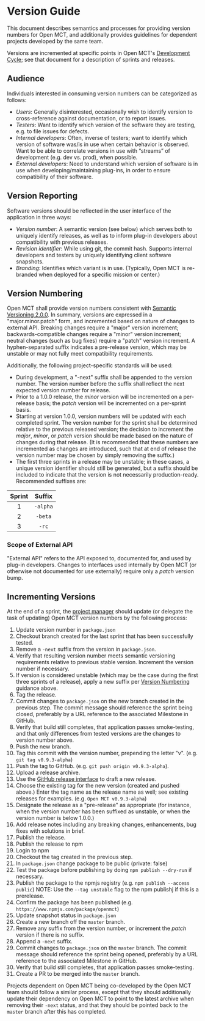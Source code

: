 # Version Guide

This document describes semantics and processes for providing version
numbers for Open MCT, and additionally provides guidelines for dependent
projects developed by the same team.

Versions are incremented at specific points in Open MCT's
[Development Cycle](cycle.md); see that document for a description of
sprints and releases.

## Audience

Individuals interested in consuming version numbers can be categorized as
follows:

* _Users_: Generally disinterested, occasionally wish to identify version
  to cross-reference against documentation, or to report issues.
* _Testers_: Want to identify which version of the software they are
  testing, e.g. to file issues for defects.
* _Internal developers_: Often, inverse of testers; want to identify which
  version of software was/is in use when certain behavior is observed. Want
  to be able to correlate versions in use with “streams” of development
  (e.g. dev vs. prod), when possible.
* _External developers_: Need to understand which version of software is
  in use when developing/maintaining plug-ins, in order to ensure
  compatibility of their software.

## Version Reporting

Software versions should be reflected in the user interface of the
application in three ways:

* _Version number_: A semantic version (see below) which serves both to
  uniquely identify releases, as well as to inform plug-in developers
  about compatibility with previous releases.
* _Revision identifier_: While using git, the commit hash. Supports
  internal developers and testers by uniquely identifying client
  software snapshots.
* _Branding_: Identifies which variant is in use. (Typically, Open MCT
  is re-branded when deployed for a specific mission or center.)

## Version Numbering

Open MCT shall provide version numbers consistent with
[Semantic Versioning 2.0.0](http://semver.org/). In summary, versions
are expressed in a "major.minor.patch" form, and incremented based on
nature of changes to external API. Breaking changes require a "major"
version increment; backwards-compatible changes require a "minor"
version increment; neutral changes (such as bug fixes) require a "patch"
version increment. A hyphen-separated suffix indicates a pre-release
version, which may be unstable or may not fully meet compatibility
requirements.

Additionally, the following project-specific standards will be used:

* During development, a "-next" suffix shall be appended to the
  version number. The version number before the suffix shall reflect
  the next expected version number for release.
* Prior to a 1.0.0 release, the _minor_ version will be incremented
  on a per-release basis; the _patch_ version will be incremented on a
  per-sprint basis.
* Starting at version 1.0.0, version numbers will be updated with each
  completed sprint. The version number for the sprint shall be
  determined relative to the previous released version; the decision
  to increment the _major_, _minor_, or _patch_ version should be
  made based on the nature of changes during that release. (It is
  recommended that these numbers are incremented as changes are
  introduced, such that at end of release the version number may
  be chosen by simply removing the suffix.)
* The first three sprints in a release may be unstable; in these cases, a
  unique version identifier should still be generated, but a suffix
  should be included to indicate that the version is not necessarily
  production-ready. Recommended suffixes are:

 Sprint |  Suffix
:------:|:--------:
   1    | `-alpha`
   2    | `-beta`
   3    | `-rc`

### Scope of External API

"External API" refers to the API exposed to, documented for, and used by
plug-in developers. Changes to interfaces used internally by Open MCT
(or otherwise not documented for use externally) require only a _patch_
version bump.

## Incrementing Versions

At the end of a sprint, the [project manager](cycle.md#roles)
should update (or delegate the task of updating) Open MCT version
numbers by the following process:

1. Update version number in `package.json`
  1. Checkout branch created for the last sprint that has been successfully tested.
  2. Remove a `-next` suffix from the version in `package.json`.
  3. Verify that resulting version number meets semantic versioning
     requirements relative to previous stable version. Increment the 
     version number if necessary.
  4. If version is considered unstable (which may be the case during
     the first three sprints of a release), apply a new suffix per
     [Version Numbering](#version-numbering) guidance above.
2. Tag the release.
  1. Commit changes to `package.json` on the new branch created in 
     the previous step.
     The commit message should reference the sprint being closed,
     preferably by a URL reference to the associated Milestone in
     GitHub.
  2. Verify that build still completes, that application passes
     smoke-testing, and that only differences from tested versions
     are the changes to version number above.
  3. Push the new branch.
  4. Tag this commit with the version number, prepending the letter "v".
     (e.g. `git tag v0.9.3-alpha`)
  5. Push the tag to GitHub. (e.g. `git push origin v0.9.3-alpha`).
3. Upload a release archive.
  1. Use the [GitHub release interface](https://github.com/nasa/openmct/releases)
     to draft a new release.
  2. Choose the existing tag for the new version (created and pushed above.)
     Enter the tag name as the release name as well; see existing releases
     for examples. (e.g. `Open MCT v0.9.3-alpha`)
  3. Designate the release as a "pre-release" as appropriate (for instance,
     when the version number has been suffixed as unstable, or when
     the version number is below 1.0.0.)
  4. Add release notes including any breaking changes, enhancements, 
     bug fixes with solutions in brief.
  5. Publish the release.
4. Publish the release to npm
  1. Login to npm
  2. Checkout the tag created in the previous step.
  3. In `package.json` change package to be public (private: false)
  4. Test the package before publishing by doing `npm publish --dry-run` 
     if necessary.
  5. Publish the package to the npmjs registry (e.g. `npm publish --access public`) 
     NOTE: Use the `--tag unstable` flag to the npm publishj if this is a prerelease.
  6. Confirm the package has been published (e.g. `https://www.npmjs.com/package/openmct`)
5. Update snapshot status in `package.json`
  1. Create a new branch off the `master` branch.
  2. Remove any suffix from the version number, 
     or increment the _patch_ version if there is no suffix.
  3. Append a `-next` suffix.
  4. Commit changes to `package.json` on the `master` branch.
     The commit message should reference the sprint being opened,
     preferably by a URL reference to the associated Milestone in
     GitHub.
  5. Verify that build still completes, that application passes
     smoke-testing.
  6. Create a PR to be merged into the `master` branch.

Projects dependent on Open MCT being co-developed by the Open MCT
team should follow a similar process, except that they should
additionally update their dependency on Open MCT to point to the
latest archive when removing their `-next` status, and
that they should be pointed back to the `master` branch after
this has completed.

